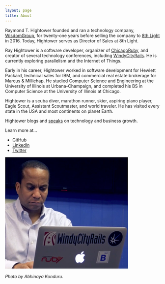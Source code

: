 ```yaml
---
layout: page
title: About
---
```


Raymond T. Hightower founded and ran a technology company, [WisdomGroup](http://wisdomgroup.com), for twenty-one years before selling the company to [8th Light](http://8thlight.com) in 2016. Today, Hightower serves as Director of Sales at 8th Light.

Ray Hightower is a software developer, organizer of [ChicagoRuby](http://chicagoruby.org), and creator of several technology conferences, including [WindyCityRails](http://windycityrails.com). He is currently exploring parallelism and the Internet of Things.

Early in his career, Hightower worked in software development for Hewlett Packard, technical sales for IBM, and commercial real estate brokerage for Marcus & Millichap. He studied Computer Science and Engineering at the University of Illinois at Urbana-Champaign, and completed his BS in Computer Science at the University of Illinois at Chicago.

Hightower is a scuba diver, marathon runner, skier, aspiring piano player, Eagle Scout, Assistant Scoutmaster, and world traveler. He has visited every state in the USA and most continents on planet Earth.

Hightower blogs and [speaks](/speaking) on technology and business growth.

Learn more at...

* [GitHub](http://github.com/rayhightower)
* [LinkedIn](http://linkedin.com/in/rayhightower)
* [Twitter](http://twitter.com/rayhightower)

<img src="/images/laptop-rth-wcr-blue-3rd.jpg" width="400" alt="Ray Hightower" title="Ray Hightower" />

_Photo by Abhinaya Konduru._


